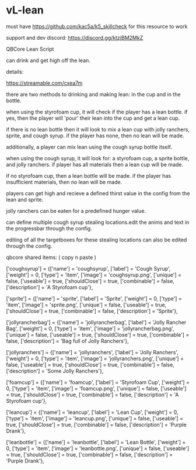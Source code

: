 # vL-lean

must have https://github.com/kac5a/k5_skillcheck for this resource to work

support and dev discord: https://discord.gg/ktzjBM2MkZ

QBCore Lean Script

can drink and get high off the lean. 

details:

https://streamable.com/cxea7m 

there are two methods to drinking and making lean: in the cup and in the bottle.

when using the styrofoam cup, it will check if the player has a lean bottle. if yes, then the player will 'pour' their lean into the cup and get a lean cup.

if there is no lean bottle then it will look to mix a lean cup with jolly ranchers, sprite, and cough syrup. if the player has none, then no lean will be made.

additionally, a player can mix lean using the cough syrup bottle itself. 

when using the cough syrup, it will look for: a styrofoam cup, a sprite bottle, and jolly ranchers. if player has all materials then a lean cup will be made.

if no styrofoam cup, then a lean bottle will be made. if the player has insufficient materials, then no lean will be made.

players can get high and recieve a defined thirst value in the config from the lean and sprite. 

jolly ranchers can be eaten for a predefined hunger value.

can define multiple cough syrup stealing locations.edit the anims and text in the progressbar through the config.

editing of all the targetboxes for these stealing locations can also be edited through the config. 


qbcore shared items: ( copy n paste )

['coughsyrup'] = {['name'] = 'coughsyrup', ['label'] = 'Cough Syrup', ['weight'] = 0,  ['type'] = 'item', ['image'] = 'coughsyrup.png', ['unique'] = false, ['useable'] = true, ['shouldClose'] = true, ['combinable'] = false, ['description'] = 'A Styrofoam cup'},

['sprite'] = {['name'] = 'sprite', ['label'] = 'Sprite', ['weight'] = 0,  ['type'] = 'item', ['image'] = 'sprite.png', ['unique'] = false, ['useable'] = true, ['shouldClose'] = true, ['combinable'] = false,  ['description'] = 'Sprite'},

['jollyrancherbag'] = {['name'] = 'jollyrancherbag', ['label'] = 'Jolly Rancher Bag', ['weight'] = 0,  ['type'] = 'item', ['image'] = 'jollyrancherbag.png', ['unique'] = false, ['useable'] = true, ['shouldClose'] = true, ['combinable'] = false, ['description'] = 'Bag full of Jolly Ranchers'},

['jollyranchers'] = {['name'] = 'jollyranchers', ['label'] = 'Jolly Ranchers', ['weight'] = 0,  ['type'] = 'item', ['image'] = 'jollyranchers.png', ['unique'] = false, ['useable'] = true, ['shouldClose'] = true, ['combinable'] = false, ['description'] = 'Some Jolly Ranchers'},

['foamcup'] = {['name'] = 'foamcup', ['label'] = 'Styrofoam Cup', ['weight'] = 0,  ['type'] = 'item', ['image'] = 'foamcup.png', ['unique'] = false, ['useable'] = true, ['shouldClose'] = true, ['combinable'] = false, ['description'] = 'A Styrofoam cup'},

['leancup'] = {['name'] = 'leancup', ['label'] = 'Lean Cup', ['weight'] = 0,  ['type'] = 'item', ['image'] = 'leancup.png', ['unique'] = false, ['useable'] = true, ['shouldClose'] = true, ['combinable'] = false,  ['description'] = 'Purple Drank'},

['leanbottle'] = {['name'] = 'leanbottle', ['label'] = 'Lean Bottle', ['weight'] = 0,  ['type'] = 'item', ['image'] = 'leanbottle.png', ['unique'] = false, ['useable'] = true, ['shouldClose'] = true, ['combinable'] = false,  ['description'] = 'Purple Drank'},






